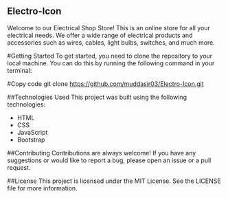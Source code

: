 ## Electro-Icon
Welcome to our Electrical Shop Store! This is an online store for all your electrical needs. We offer a wide range of electrical products and accessories such as wires, cables, light bulbs, switches, and much more.

#Getting Started
To get started, you need to clone the repository to your local machine. You can do this by running the following command in your terminal:


#Copy code
git clone https://github.com/muddasir03/Electro-Icon.git


##Technologies Used
This project was built using the following technologies:

* HTML
* CSS
* JavaScript
* Bootstrap

##Contributing
Contributions are always welcome! If you have any suggestions or would like to report a bug, please open an issue or a pull request.

##License
This project is licensed under the MIT License. See the LICENSE file for more information.
